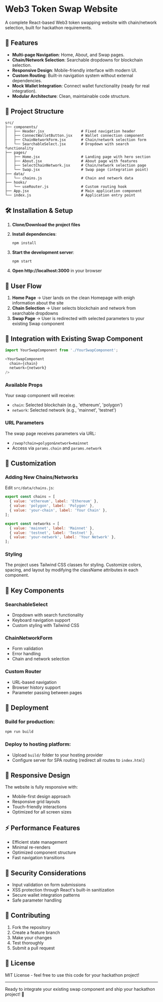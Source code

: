 # Web3 Token Swap Website

A complete React-based Web3 token swapping website with chain/network selection, built for hackathon requirements.

## 🚀 Features

- **Multi-page Navigation**: Home, About, and Swap pages.
- **Chain/Network Selection**: Searchable dropdowns for blockchain selection.
- **Responsive Design**: Mobile-friendly interface with modern UI.
- **Custom Routing**: Built-in navigation system without external dependencies.
- **Mock Wallet Integration**: Connect wallet functionality (ready for real integration).
- **Modular Architecture**: Clean, maintainable code structure.

## 📁 Project Structure

```
src/
├── components/
│   ├── Header.jsx                 # Fixed navigation header
│   ├── ConnectWalletButton.jsx    # Wallet connection component
│   ├── ChainNetworkForm.jsx       # Chain/network selection form
│   └── SearchableSelect.jsx       # Dropdown with search functionality
├── pages/
│   ├── Home.jsx                   # Landing page with hero section
│   ├── About.jsx                  # About page with features
│   ├── SelectChainNetwork.jsx     # Chain/network selection page
│   └── Swap.jsx                   # Swap page (integration point)
├── data/
│   └── chains.js                  # Chain and network data
├── hooks/
│   └── useRouter.js               # Custom routing hook
├── App.jsx                        # Main application component
└── index.js                       # Application entry point
```

## 🛠️ Installation & Setup

1. **Clone/Download the project files**

2. **Install dependencies**:
   ```bash
   npm install
   ```

3. **Start the development server**:
   ```bash
   npm start
   ```

4. **Open http://localhost:3000** in your browser

## 🔄 User Flow

1. **Home Page** → User lands on the clean Homepage with enigh information about the site
2. **Chain Selection** → User selects blockchain and network from searchable dropdowns
3. **Swap Page** → User is redirected with selected parameters to your existing Swap component

## 🔧 Integration with Existing Swap Component


```javascript
import YourSwapComponent from './YourSwapComponent';

<YourSwapComponent 
  chain={chain} 
  network={network} 
/>
```

### Available Props

Your swap component will receive:
- `chain`: Selected blockchain (e.g., 'ethereum', 'polygon')
- `network`: Selected network (e.g., 'mainnet', 'testnet')

### URL Parameters

The swap page receives parameters via URL:
- `/swap?chain=polygon&network=mainnet`
- Access via `params.chain` and `params.network`

## 🎨 Customization

### Adding New Chains/Networks

Edit `src/data/chains.js`:

```javascript
export const chains = [
  { value: 'ethereum', label: 'Ethereum' },
  { value: 'polygon', label: 'Polygon' },
  { value: 'your-chain', label: 'Your Chain' }, 
];

export const networks = [
  { value: 'mainnet', label: 'Mainnet' },
  { value: 'testnet', label: 'Testnet' },
  { value: 'your-network', label: 'Your Network' },
];
```

### Styling

The project uses Tailwind CSS classes for styling. Customize colors, spacing, and layout by modifying the className attributes in each component.

<!-- ### Wallet Integration

Replace the mock wallet connection in `ConnectWalletButton.jsx`:

```javascript
const handleConnect = async () => {
  // Replace with actual wallet connection logic
  if (window.ethereum) {
    const accounts = await window.ethereum.request({
      method: 'eth_requestAccounts'
    });
    setWalletAddress(accounts[0]);
    setIsConnected(true);
  }
};
``` -->

## 🎯 Key Components

### SearchableSelect
- Dropdown with search functionality
- Keyboard navigation support
- Custom styling with Tailwind CSS

### ChainNetworkForm
- Form validation
- Error handling
- Chain and network selection

### Custom Router
- URL-based navigation
- Browser history support
- Parameter passing between pages

## 🚀 Deployment

### Build for production:
```bash
npm run build
```

### Deploy to hosting platform:
- Upload `build/` folder to your hosting provider
- Configure server for SPA routing (redirect all routes to `index.html`)

## 📱 Responsive Design

The website is fully responsive with:
- Mobile-first design approach
- Responsive grid layouts
- Touch-friendly interactions
- Optimized for all screen sizes

## ⚡ Performance Features

- Efficient state management
- Minimal re-renders
- Optimized component structure
- Fast navigation transitions

## 🔐 Security Considerations

- Input validation on form submissions
- XSS protection through React's built-in sanitization
- Secure wallet integration patterns
- Safe parameter handling

## 🤝 Contributing

1. Fork the repository
2. Create a feature branch
3. Make your changes
4. Test thoroughly
5. Submit a pull request

## 📄 License

MIT License - feel free to use this code for your hackathon project!

---

<!-- ## 🚧 Next Steps for Integration

1. **Replace MockSwapComponent** with your existing swap logic
2. **Add real wallet connection** functionality
3. **Integrate with your blockchain backend**
4. **Add transaction status handling**
5. **Implement error boundaries**
6. **Add loading states**
7. **Include transaction history** -->

Ready to integrate your existing swap component and ship your hackathon project! 🎉